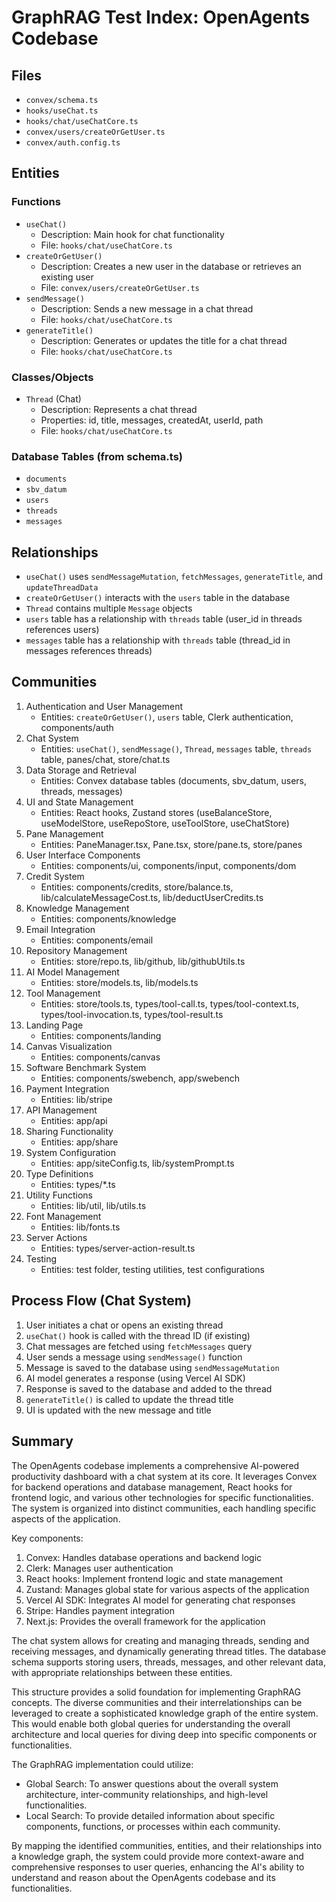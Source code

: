 # GraphRAG Test Index: OpenAgents Codebase

## Files
- `convex/schema.ts`
- `hooks/useChat.ts`
- `hooks/chat/useChatCore.ts`
- `convex/users/createOrGetUser.ts`
- `convex/auth.config.ts`

## Entities

### Functions
- `useChat()`
  - Description: Main hook for chat functionality
  - File: `hooks/chat/useChatCore.ts`
- `createOrGetUser()`
  - Description: Creates a new user in the database or retrieves an existing user
  - File: `convex/users/createOrGetUser.ts`
- `sendMessage()`
  - Description: Sends a new message in a chat thread
  - File: `hooks/chat/useChatCore.ts`
- `generateTitle()`
  - Description: Generates or updates the title for a chat thread
  - File: `hooks/chat/useChatCore.ts`

### Classes/Objects
- `Thread` (Chat)
  - Description: Represents a chat thread
  - Properties: id, title, messages, createdAt, userId, path
  - File: `hooks/chat/useChatCore.ts`

### Database Tables (from schema.ts)
- `documents`
- `sbv_datum`
- `users`
- `threads`
- `messages`

## Relationships
- `useChat()` uses `sendMessageMutation`, `fetchMessages`, `generateTitle`, and `updateThreadData`
- `createOrGetUser()` interacts with the `users` table in the database
- `Thread` contains multiple `Message` objects
- `users` table has a relationship with `threads` table (user_id in threads references users)
- `messages` table has a relationship with `threads` table (thread_id in messages references threads)

## Communities
1. Authentication and User Management
   - Entities: `createOrGetUser()`, `users` table, Clerk authentication, components/auth
2. Chat System
   - Entities: `useChat()`, `sendMessage()`, `Thread`, `messages` table, `threads` table, panes/chat, store/chat.ts
3. Data Storage and Retrieval
   - Entities: Convex database tables (documents, sbv_datum, users, threads, messages)
4. UI and State Management
   - Entities: React hooks, Zustand stores (useBalanceStore, useModelStore, useRepoStore, useToolStore, useChatStore)
5. Pane Management
   - Entities: PaneManager.tsx, Pane.tsx, store/pane.ts, store/panes
6. User Interface Components
   - Entities: components/ui, components/input, components/dom
7. Credit System
   - Entities: components/credits, store/balance.ts, lib/calculateMessageCost.ts, lib/deductUserCredits.ts
8. Knowledge Management
   - Entities: components/knowledge
9. Email Integration
   - Entities: components/email
10. Repository Management
    - Entities: store/repo.ts, lib/github, lib/githubUtils.ts
11. AI Model Management
    - Entities: store/models.ts, lib/models.ts
12. Tool Management
    - Entities: store/tools.ts, types/tool-call.ts, types/tool-context.ts, types/tool-invocation.ts, types/tool-result.ts
13. Landing Page
    - Entities: components/landing
14. Canvas Visualization
    - Entities: components/canvas
15. Software Benchmark System
    - Entities: components/swebench, app/swebench
16. Payment Integration
    - Entities: lib/stripe
17. API Management
    - Entities: app/api
18. Sharing Functionality
    - Entities: app/share
19. System Configuration
    - Entities: app/siteConfig.ts, lib/systemPrompt.ts
20. Type Definitions
    - Entities: types/*.ts
21. Utility Functions
    - Entities: lib/util, lib/utils.ts
22. Font Management
    - Entities: lib/fonts.ts
23. Server Actions
    - Entities: types/server-action-result.ts
24. Testing
    - Entities: test folder, testing utilities, test configurations

## Process Flow (Chat System)
1. User initiates a chat or opens an existing thread
2. `useChat()` hook is called with the thread ID (if existing)
3. Chat messages are fetched using `fetchMessages` query
4. User sends a message using `sendMessage()` function
5. Message is saved to the database using `sendMessageMutation`
6. AI model generates a response (using Vercel AI SDK)
7. Response is saved to the database and added to the thread
8. `generateTitle()` is called to update the thread title
9. UI is updated with the new message and title

## Summary
The OpenAgents codebase implements a comprehensive AI-powered productivity dashboard with a chat system at its core. It leverages Convex for backend operations and database management, React hooks for frontend logic, and various other technologies for specific functionalities. The system is organized into distinct communities, each handling specific aspects of the application.

Key components:
1. Convex: Handles database operations and backend logic
2. Clerk: Manages user authentication
3. React hooks: Implement frontend logic and state management
4. Zustand: Manages global state for various aspects of the application
5. Vercel AI SDK: Integrates AI model for generating chat responses
6. Stripe: Handles payment integration
7. Next.js: Provides the overall framework for the application

The chat system allows for creating and managing threads, sending and receiving messages, and dynamically generating thread titles. The database schema supports storing users, threads, messages, and other relevant data, with appropriate relationships between these entities.

This structure provides a solid foundation for implementing GraphRAG concepts. The diverse communities and their interrelationships can be leveraged to create a sophisticated knowledge graph of the entire system. This would enable both global queries for understanding the overall architecture and local queries for diving deep into specific components or functionalities.

The GraphRAG implementation could utilize:
- Global Search: To answer questions about the overall system architecture, inter-community relationships, and high-level functionalities.
- Local Search: To provide detailed information about specific components, functions, or processes within each community.

By mapping the identified communities, entities, and their relationships into a knowledge graph, the system could provide more context-aware and comprehensive responses to user queries, enhancing the AI's ability to understand and reason about the OpenAgents codebase and its functionalities.